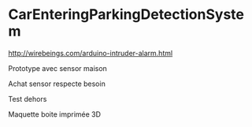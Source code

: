 # CarEnteringParkingDetectionSystem

http://wirebeings.com/arduino-intruder-alarm.html

Prototype avec sensor maison

Achat sensor respecte besoin

Test dehors

Maquette boite imprimée 3D
